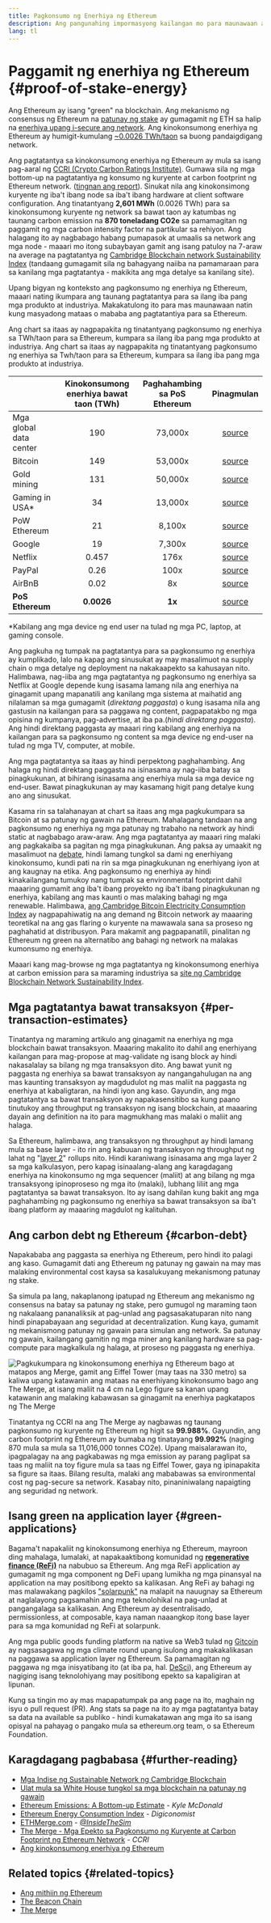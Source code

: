 ```yaml
---
title: Pagkonsumo ng Enerhiya ng Ethereum
description: Ang pangunahing impormasyong kailangan mo para maunawaan ang pagkonsumo ng enerhiya ng Ethereum.
lang: tl
---
```


# Paggamit ng enerhiya ng Ethereum {#proof-of-stake-energy}

Ang Ethereum ay isang "green" na blockchain. Ang mekanismo ng consensus ng Ethereum na [patunay ng stake](/developers/docs/consensus-mechanisms/pos) ay gumagamit ng ETH sa halip na [enerhiya upang i-secure ang network](/developers/docs/consensus-mechanisms/pow). Ang kinokonsumong enerhiya ng Ethereum ay humigit-kumulang [~0.0026 TWh/taon](https://carbon-ratings.com/eth-report-2022) sa buong pandaigdigang network.

Ang pagtatantya sa kinokonsumong enerhiya ng Ethereum ay mula sa isang pag-aaral ng [CCRI (Crypto Carbon Ratings Institute)](https://carbon-ratings.com). Gumawa sila ng mga bottom-up na pagtatantiya ng konsumo ng kuryente at carbon footprint ng Ethereum network. ([tingnan ang report](https://carbon-ratings.com/eth-report-2022)). Sinukat nila ang kinokonsimong kuryente ng iba't ibang node sa iba't ibang hardware at client software configuration. Ang tinatantyang **2,601 MWh** (0.0026 TWh) para sa kinokonsumong kuryente ng network sa bawat taon ay katumbas ng taunang carbon emission na **870 toneladang CO2e** sa pamamagitan ng paggamit ng mga carbon intensity factor na partikular sa rehiyon. Ang halagang ito ay nagbabago habang pumapasok at umaalis sa network ang mga node - maaari mo itong subaybayan gamit ang isang patuloy na 7-araw na average na pagtatantya ng [Cambridge Blockchain network Sustainability Index](https://ccaf.io/cbnsi/ethereum) (tandaang gumagamit sila ng bahagyang naiiba na pamamaraan para sa kanilang mga pagtatantya - makikita ang mga detalye sa kanilang site).

Upang bigyan ng konteksto ang pagkonsumo ng enerhiya ng Ethereum, maaari nating ikumpara ang taunang pagtatantya para sa ilang iba pang mga produkto at industriya. Makakatulong ito para mas maunawaan natin kung masyadong mataas o mababa ang pagtatantiya para sa Ethereum.

<EnergyConsumptionChart />

Ang chart sa itaas ay nagpapakita ng tinatantyang pagkonsumo ng enerhiya sa TWh/taon para sa Ethereum, kumpara sa ilang iba pang mga produkto at industriya. Ang chart sa itaas ay nagpapakita ng tinatantyang pagkonsumo ng enerhiya sa Twh/taon para sa Ethereum, kumpara sa ilang iba pang mga produkto at industriya.

|                        | Kinokonsumong enerhiya bawat taon (TWh) | Paghahambing sa PoS Ethereum |                                                                                    Pinagmulan                                                                                     |
|:---------------------- |:---------------------------------------:|:----------------------------:|:---------------------------------------------------------------------------------------------------------------------------------------------------------------------------------:|
| Mga global data center |                   190                   |           73,000x            |                                    [source](https://www.iea.org/commentaries/data-centres-and-energy-from-global-headlines-to-local-headaches)                                    |
| Bitcoin                |                   149                   |           53,000x            |                                                                 [source](https://ccaf.io/cbnsi/cbeci/comparisons)                                                                 |
| Gold mining            |                   131                   |           50,000x            |                                                                 [source](https://ccaf.io/cbnsi/cbeci/comparisons)                                                                 |
| Gaming in USA\*      |                   34                    |           13,000x            |                 [source](https://www.researchgate.net/publication/336909520_Toward_Greener_Gaming_Estimating_National_Energy_Use_and_Energy_Efficiency_Potential)                 |
| PoW Ethereum           |                   21                    |            8,100x            |                                                                    [source](https://ccaf.io/cbnsi/ethereum/1)                                                                     |
| Google                 |                   19                    |            7,300x            |                                           [source](https://www.gstatic.com/gumdrop/sustainability/google-2022-environmental-report.pdf)                                           |
| Netflix                |                  0.457                  |             176x             | [source](https://assets.ctfassets.net/4cd45et68cgf/7B2bKCqkXDfHLadrjrNWD8/e44583e5b288bdf61e8bf3d7f8562884/2021_US_EN_Netflix_EnvironmentalSocialGovernanceReport-2021_Final.pdf) |
| PayPal                 |                  0.26                   |             100x             |                                  [source](https://s202.q4cdn.com/805890769/files/doc_downloads/global-impact/CDP_Climate_Change_PayPal-(1).pdf)                                   |
| AirBnB                 |                  0.02                   |              8x              |                               [source](https://s26.q4cdn.com/656283129/files/doc_downloads/governance_doc_updated/Airbnb-ESG-Factsheet-(Final).pdf)                               |
| **PoS Ethereum**       |               **0.0026**                |            **1x**            |                                                               [source](https://carbon-ratings.com/eth-report-2022)                                                                |

\*Kabilang ang mga device ng end user na tulad ng mga PC, laptop, at gaming console.

Ang pagkuha ng tumpak na pagtatantya para sa pagkonsumo ng enerhiya ay kumplikado, lalo na kapag ang sinusukat ay may masalimuot na supply chain o mga detalye ng deployment na nakakaapekto sa kahusayan nito. Halimbawa, nag-iiba ang mga pagtatantya ng pagkonsumo ng enerhiya sa Netflix at Google depende kung isasama lamang nila ang enerhiya na ginagamit upang mapanatili ang kanilang mga sistema at maihatid ang nilalaman sa mga gumagamit (_direktang paggasta_) o kung isasama nila ang gastusin na kailangan para sa paggawa ng content, pagpapatakbo ng mga opisina ng kumpanya, pag-advertise, at iba pa.(_hindi direktang paggasta_). Ang hindi direktang paggasta ay maaari ring kabilang ang enerhiya na kailangan para sa pagkonsumo ng content sa mga device ng end-user na tulad ng mga TV, computer, at mobile.

Ang mga pagtatantya sa itaas ay hindi perpektong paghahambing. Ang halaga ng hindi direktang paggasta na isinasama ay nag-iiba batay sa pinagkukunan, at bihirang isinasama ang enerhiya mula sa mga device ng end-user. Bawat pinagkukunan ay may kasamang higit pang detalye kung ano ang sinusukat.

Kasama rin sa talahanayan at chart sa itaas ang mga pagkukumpara sa Bitcoin at sa patunay ng gawain na Ethereum. Mahalagang tandaan na ang pagkonsumo ng enerhiya ng mga patunay ng trabaho na network ay hindi static at nagbabago araw-araw. Ang mga pagtatantya ay maaari ring malaki ang pagkakaiba sa pagitan ng mga pinagkukunan. Ang paksa ay umaakit ng masalimuot na [debate](https://www.coindesk.com/business/2020/05/19/the-last-word-on-bitcoins-energy-consumption/), hindi lamang tungkol sa dami ng enerhiyang kinokonsumo, kundi pati na rin sa mga pinagkukunan ng enerhiyang iyon at ang kaugnay na etika. Ang pagkonsumo ng enerhiya ay hindi kinakailangang tumukoy nang tumpak sa environmental footprint dahil maaaring gumamit ang iba't ibang proyekto ng iba't ibang pinagkukunan ng enerhiya, kabilang ang mas kaunti o mas malaking bahagi ng mga renewable. Halimbawa, [ang Cambridge Bitcoin Electricity Consumption Index](https://ccaf.io/cbnsi/cbeci/comparisons) ay nagpapahiwatig na ang demand ng Bitcoin network ay maaaring teoretikal na ang gas flaring o kuryente na mawawala sana sa proseso ng paghahatid at distribusyon. Para makamit ang pagpapanatili, pinalitan ng Ethereum ng green na alternatibo ang bahagi ng network na malakas kumonsumo ng enerhiya.

Maaari kang mag-browse ng mga pagtatantya ng kinokonsumong enerhiya at carbon emission para sa maraming industriya sa [site ng Cambridge Blockchain Network Sustainability Index](https://ccaf.io/cbnsi/ethereum).

## Mga pagtatantya bawat transaksyon {#per-transaction-estimates}

Tinatantya ng maraming artikulo ang ginagamit na enerhiya ng mga blockchain bawat transaksyon. Maaaring makalito ito dahil ang enerhiyang kailangan para mag-propose at mag-validate ng isang block ay hindi nakasalalay sa bilang ng mga transaksyon dito. Ang bawat yunit ng paggasta ng enerhiya sa bawat transaksyon ay nangangahulugan na ang mas kaunting transaksyon ay magdudulot ng mas maliit na paggasta ng enerhiya at kabaligtaran, na hindi iyon ang kaso. Gayundin, ang mga pagtatantya sa bawat transaksyon ay napakasensitibo sa kung paano tinutukoy ang throughput ng transaksyon ng isang blockchain, at maaaring dayain ang definition na ito para magmukhang mas malaki o maliit ang halaga.

Sa Ethereum, halimbawa, ang transaksyon ng throughput ay hindi lamang mula sa base layer - ito rin ang kabuuan ng transaksyon ng throughput ng lahat ng "[layer 2](/layer-2/)" rollups nito. Hindi karaniwang isinasama ang mga layer 2 sa mga kalkulasyon, pero kapag isinaalang-alang ang karagdagang enerhiya na kinokonsumo ng mga sequencer (maliit) at ang bilang ng mga transaksyong ipinoproseso ng mga ito (malaki), lubhang liliit ang mga pagtatantya sa bawat transaksyon. Ito ay isang dahilan kung bakit ang mga paghahambing ng pagkonsumo ng enerhiya sa bawat transaksyon sa iba't ibang platform ay maaaring magdulot ng kalituhan.

## Ang carbon debt ng Ethereum {#carbon-debt}

Napakababa ang paggasta sa enerhiya ng Ethereum, pero hindi ito palagi ang kaso. Gumagamit dati ang Ethereum ng patunay ng gawain na may mas malaking environmental cost kaysa sa kasalukuyang mekanismong patunay ng stake.

Sa simula pa lang, nakaplanong ipatupad ng Ethereum ang mekanismo ng consensus na batay sa patunay ng stake, pero gumugol ng maraming taon ng nakalaang pananaliksik at pag-unlad ang pagsasakatuparan nito nang hindi pinapabayaan ang seguridad at decentralization. Kung kaya, gumamit ng mekanismong patunay ng gawain para simulan ang network. Sa patunay ng gawain, kailangang gamitin ng mga miner ang kanilang hardware sa pag-compute para magkalkula ng halaga, at proseso ng paggasta ng enerhiya.

![Pagkukumpara ng kinokonsumong enerhiya ng Ethereum bago at matapos ang Merge, gamit ang Eiffel Tower (may taas na 330 metro) sa kaliwa upang katawanin ang mataas na enerhiyang kinokonsumo bago ang The Merge, at isang maliit na 4 cm na Lego figure sa kanan upang katawanin ang malaking kabawasan sa ginagamit na enerhiya pagkatapos ng The Merge](energy_consumption_pre_post_merge.png)

Tinatantya ng CCRI na ang The Merge ay nagbawas ng taunang pagkonsumo ng kuryente ng Ethereum ng higit sa **99.988%**. Gayundin, ang carbon footprint ng Ethereum ay bumaba ng tinatayang **99.992%** (naging 870 mula sa mula sa 11,016,000 tonnes CO2e). Upang maisalarawan ito, ipagpalagay na ang pagkabawas ng mga emission ay parang paglipat sa taas ng maliit na toy figure mula sa taas ng Eiffel Tower, gaya ng ipinapakita sa figure sa itaas. Bilang resulta, malaki ang mababawas sa environmental cost ng pag-secure sa network. Kasabay nito, pinaniniwalang napaigting ang seguridad ng network.

## Isang green na application layer {#green-applications}

Bagama't napakaliit ng kinokonsumong enerhiya ng Ethereum, mayroon ding mahalaga, lumalaki, at napakaaktibong komunidad ng [**regenerative finance (ReFi)**](/refi/) na nabubuo sa Ethereum. Ang mga ReFi application ay gumagamit ng mga component ng DeFi upang lumikha ng mga pinansyal na application na may positibong epekto sa kalikasan. Ang ReFi ay bahagi ng mas malawakang pagkilos ["solarpunk"](https://en.wikipedia.org/wiki/Solarpunk) na malapit na nauugnay sa Ethereum at naglalayong pagsamahin ang mga teknolohikal na pag-unlad at pangangalaga sa kalikasan. Ang Ethereum ay desentralisado, permissionless, at composable, kaya naman naaangkop itong base layer para sa mga komunidad ng ReFi at solarpunk.

Ang mga public goods funding platform na native sa Web3 tulad ng [Gitcoin](https://gitcoin.co) ay nagsasagawa ng mga climate round upang isulong ang makakalikasan na paggawa sa application layer ng Ethereum. Sa pamamagitan ng paggawa ng mga inisyatibang ito (at iba pa, hal. [DeSci](/desci/)), ang Ethereum ay nagiging isang teknolohiyang may positibong epekto sa kapaligiran at lipunan.

<InfoBanner emoji=":evergreen_tree:">
  Kung sa tingin mo ay mas mapapatumpak pa ang page na ito, maghain ng isyu o pull request (PR). Ang stats sa page na ito ay mga pagtatantya batay sa data na available sa publiko - hindi kumakatawan ang mga ito sa isang opisyal na pahayag o pangako mula sa ethereum.org team, o sa Ethereum Foundation.
</InfoBanner>

## Karagdagang pagbabasa {#further-reading}

- [Mga Indise ng Sustainable Network ng Cambridge Blockchain](https://ccaf.io/cbnsi/ethereum)
- [Ulat mula sa White House tungkol sa mga blockchain na patunay ng gawain](https://www.whitehouse.gov/wp-content/uploads/2022/09/09-2022-Crypto-Assets-and-Climate-Report.pdf)
- [Ethereum Emissions: A Bottom-up Estimate](https://kylemcdonald.github.io/ethereum-emissions/) - _Kyle McDonald_
- [Ethereum Energy Consumption Index](https://digiconomist.net/ethereum-energy-consumption/) - _Digiconomist_
- [ETHMerge.com](https://ethmerge.com/) - _[@InsideTheSim](https://twitter.com/InsideTheSim)_
- [The Merge - Mga Epekto sa Pagkonsumo ng Kuryente at Carbon Footprint ng Ethereum Network](https://carbon-ratings.com/eth-report-2022) - _CCRI_
- [Ang kinokonsumong enerhiya ng Ethereum](https://mirror.xyz/jmcook.eth/ODpCLtO4Kq7SCVFbU4He8o8kXs418ZZDTj0lpYlZkR8)

## Related topics {#related-topics}

- [Ang mithiin ng Ethereum](/roadmap/vision/)
- [The Beacon Chain](/roadmap/beacon-chain)
- [The Merge](/roadmap/merge/)
